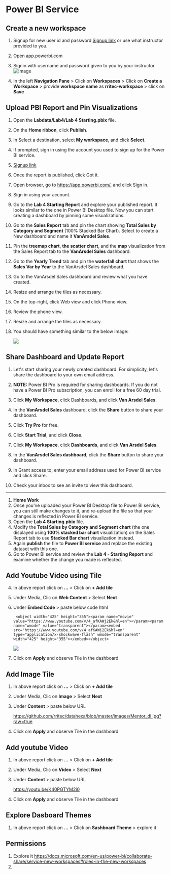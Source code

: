 
# Power BI Service

## Create a new workspace

1. Signup for new user id and password [Signup link](https://signup.microsoft.com/signup?sku=a403ebcc-fae0-4ca2-8c8c-7a907fd6c235&email=&ru=https%3A%2F%2Fapp.powerbi.com%3Fpbi_source%3Dweb_nolicense_redirect%26redirectedFromSignup%3D1%26noSignUpCheck%3D1) or use what instructor provided to you.
2. Open app.powerbi.com
3. Signin with username and password given to you by your instructor
    ![image](https://user-images.githubusercontent.com/20516321/112792985-1658d200-9082-11eb-9f74-63b862b27d24.png)

4. In the left **Navigation Pane** > Click on **Workspaces** > Click on **Create a Workspace** > provide **workspace name** as **rritec-workspace** > click on **Save**

## Upload PBI Report and Pin Visualizations

1. Open the **Labdata/Lab4/Lab 4 Starting.pbix** file.
1. On the **Home ribbon**, click **Publish**.
1. In Select a destination, select **My workspace**, and click **Select**.
1. If prompted, sign in using the account you used to sign up for the Power BI service.
1. [Signup link](https://signup.microsoft.com/signup?sku=a403ebcc-fae0-4ca2-8c8c-7a907fd6c235&email=&ru=https%3A%2F%2Fapp.powerbi.com%3Fpbi_source%3Dweb_nolicense_redirect%26redirectedFromSignup%3D1%26noSignUpCheck%3D1)
1. Once the report is published, click Got it.
1. Open browser, go to https://app.powerbi.com/, and click Sign in.
1. Sign in using your account.
1. Go to the **Lab 4 Starting Report** and explore your published report. It looks similar to the one in Power BI Desktop file. Now you can start creating a dashboard by pinning some visualizations.
1. Go to the **Sales Report** tab and pin the chart showing **Total Sales by Category and Segment** (100% Stacked Bar Chart). Select to create a New dashboard and name it **VanArsdel Sales**.
1. Pin the **treemap chart**, **the scatter chart**, and the **map** visualization from the Sales Report tab to the **VanArsdel Sales** dashboard.
1. Go to the **Yearly Trend** tab and pin the **waterfall chart** that shows the **Sales Var by Year** to the VanArsdel Sales dashboard.
1. Go to the VanArsdel Sales dashboard and review what you have created.
1. Resize and arrange the tiles as necessary.
1. On the top-right, click Web view and click Phone view.
1. Review the phone view.
1. Resize and arrange the tiles as necessary.
1. You should have something similar to the below image:

    ![](https://github.com/rritec/powerbi/blob/master/images/PBI_0048.png?raw=true)

## Share Dashboard and Update Report

1. Let's start sharing your newly created dashboard. For simplicity, let's share the dashboard to your own email address.

1. **NOTE:** Power BI Pro is required for sharing dashboards. If you do not have a Power BI Pro subscription, you can enroll for a free 60 day trial.

1. Click **My Workspace**, click Dashboards, and click **Van Arsdel Sales**.
1. In the **VanArsdel Sales** dashboard, click the **Share** button to share your dashboard.
1. Click **Try Pro** for free.
1. Click **Start Trial**, and click **Close**.
1. Click **My Workspace**, click **Dashboards**, and click **Van Arsdel Sales**.
1. In the **VanArsdel Sales dashboard**, click the **Share** button to share your dashboard.
1. In Grant access to, enter your email address used for Power BI service and click Share.
1. Check your inbox to see an invite to view this dashboard.
---
1. **Home Work**
1. Once you've uploaded your Power BI Desktop file to Power BI service, you can still make changes to it, and re-upload the file so that your changes is reflected in Power BI service.
1. Open the **Lab 4 Starting.pbix** file.
1. Modify the **Total Sales by Category and Segment chart** (the one displayed using **100% stacked bar chart** visualization) on the Sales Report tab to use **Stacked Bar chart** visualization instead.
1. Again **publish** the file to **Power BI service** and replace the existing dataset with this one.
1. Go to Power BI service and review the **Lab 4 - Starting Report** and examine whether the change you made is reflected.


 
## Add Youtube Video using Tile
4. In above report click on **...** > Click on **+ Add tile**
5. Under Media, Clic on **Web Content**  > Select **Next** 
6. Under **Embed Code** > paste below code html


        <object width="425" height="355"><param name="movie" value="https://www.youtube.com/v/4_afKAWj2Ek&hl=en"></param><param name="wmode" value="transparent"></param><embed src="https://www.youtube.com/v/4_afKAWj2Ek&hl=en" type="application/x-shockwave-flash" wmode="transparent" width="425" height="355"></embed></object>

        
   ![](https://github.com/rritec/powerbi/blob/master/images/PBI_0125.png?raw=true)

1. Click om **Apply** and observe Tile in the dashboard

## Add Image Tile

1. In above report click on **...** > Click on **+ Add tile**
1. Under Media, Clic on **Image**  > Select **Next** 
1. Under **Content** > paste below URL

    https://github.com/rritec/datahexa/blob/master/images/Mentor_dl.jpg?raw=true

1. Click om **Apply** and observe Tile in the dashboard    

## Add youtube Video

1. In above report click on **...** > Click on **+ Add tile**
1. Under Media, Clic on **Video**  > Select **Next** 
1. Under **Content** > paste below URL

    https://youtu.be/K40PGTYM2i0

1. Click om **Apply** and observe Tile in the dashboard    

## Explore Dasboard Themes

1. In above report click on **...** > Click on **Sashboard Theme** > explore it
  
## Permissions 

1. Explore it https://docs.microsoft.com/en-us/power-bi/collaborate-share/service-new-workspaces#roles-in-the-new-workspaces
2. 

  
